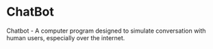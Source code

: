 # ChatBot
Chatbot - A computer program designed to simulate conversation with human users, especially over the internet.
